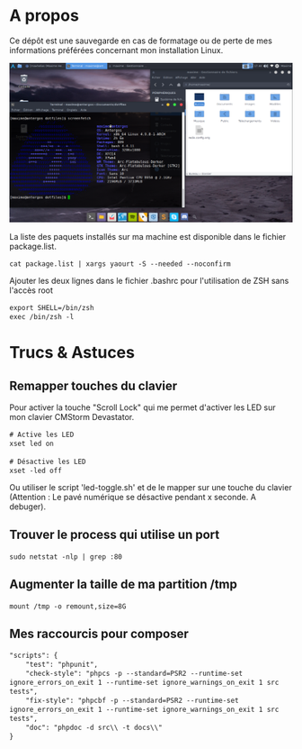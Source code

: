 # A propos

Ce dépôt est une sauvegarde en cas de formatage ou de perte de mes informations préférées concernant mon installation Linux.


[![Aperçu](screenshots/screenshot.png)](https://raw.githubusercontent.com/maxhelias/dotfiles/master/screenshots/screenshot.png)

La liste des paquets installés sur ma machine est disponible dans le fichier package.list.

```
cat package.list | xargs yaourt -S --needed --noconfirm
```

Ajouter les deux lignes dans le fichier .bashrc pour l'utilisation de ZSH sans l'accès root
```
export SHELL=/bin/zsh
exec /bin/zsh -l
```

# Trucs & Astuces

## Remapper touches du clavier

Pour activer la touche "Scroll Lock" qui me permet d'activer les LED sur mon clavier CMStorm Devastator.

```
# Active les LED
xset led on

# Désactive les LED
xset -led off
```
Ou utiliser le script 'led-toggle.sh' et de le mapper sur une touche du clavier (Attention : Le pavé numérique se désactive pendant x seconde. A debuger).

## Trouver le process qui utilise un port

```
sudo netstat -nlp | grep :80
```

## Augmenter la taille de ma partition /tmp

```
mount /tmp -o remount,size=8G
```

## Mes raccourcis pour composer

```
"scripts": {
    "test": "phpunit",
    "check-style": "phpcs -p --standard=PSR2 --runtime-set ignore_errors_on_exit 1 --runtime-set ignore_warnings_on_exit 1 src tests",
    "fix-style": "phpcbf -p --standard=PSR2 --runtime-set ignore_errors_on_exit 1 --runtime-set ignore_warnings_on_exit 1 src tests",
    "doc": "phpdoc -d src\\ -t docs\\"
}
```